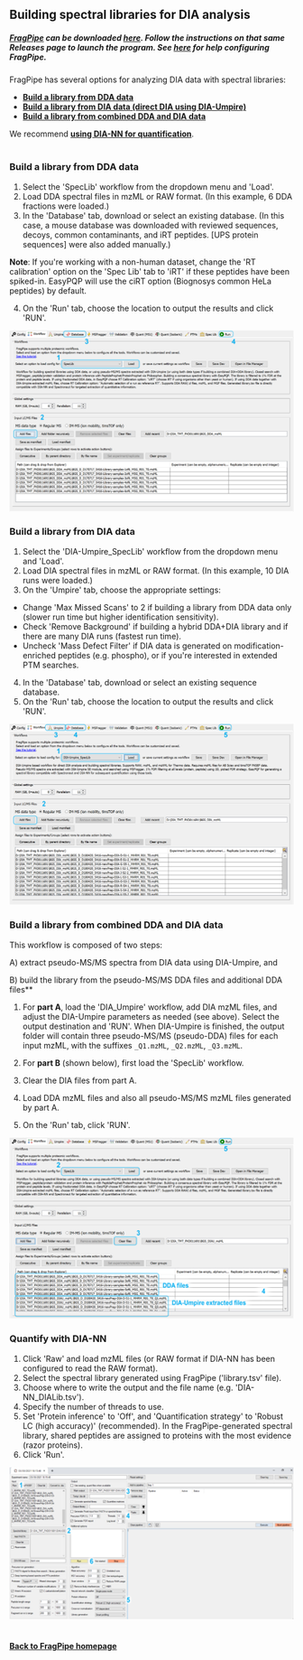 ## Building spectral libraries for DIA analysis

##### [FragPipe](https://fragpipe.nesvilab.org) can be downloaded [here](https://github.com/Nesvilab/FragPipe/releases). Follow the instructions on that same Releases page to launch the program. See [here](https://msfragger.nesvilab.org/tutorial_fragpipe.html#configure-fragpipe) for help configuring FragPipe.

FragPipe has several options for analyzing DIA data with spectral libraries:

* **[Build a library from DDA data](https://msfragger.nesvilab.org/tutorial_DIA.html#build-a-library-from-dda-data)**
* **[Build a library from DIA data (direct DIA using DIA-Umpire)](https://msfragger.nesvilab.org/tutorial_DIA.html#build-a-library-from-dia-data)**
* **[Build a library from combined DDA and DIA data](https://msfragger.nesvilab.org/tutorial_DIA.html#build-a-library-from-combined-dda-and-dia-data)**

We recommend **[using DIA-NN for quantification](https://msfragger.nesvilab.org/tutorial_DIA.html#quantify-with-dia-nn)**.
<br>
<br>

### Build a library from DDA data
1. Select the 'SpecLib' workflow from the dropdown menu and 'Load'.
2. Load DDA spectral files in mzML or RAW format. (In this example, 6 DDA fractions were loaded.)
3. In the 'Database' tab, download or select an existing database. (In this case, a mouse database was downloaded with reviewed sequences, decoys, common contaminants, and iRT peptides. [UPS protein sequences] were also added manually.)

**Note**: If you're working with a non-human dataset, change the 'RT calibration' option on the 'Spec Lib' tab to 'iRT' if these peptides have been spiked-in. EasyPQP will use the ciRT option (Biognosys common HeLa peptides) by default.

4. On the 'Run' tab, choose the location to output the results and click 'RUN'.

![](https://raw.githubusercontent.com/Nesvilab/MSFragger/master/images/DIA-tutorial_DDALibOnly.png)
<br>


### Build a library from DIA data
1. Select the 'DIA-Umpire_SpecLib' workflow from the dropdown menu and 'Load'.
2. Load DIA spectral files in mzML or RAW format. (In this example, 10 DIA runs were loaded.)
3. On the 'Umpire' tab, choose the appropriate settings:
 - Change 'Max Missed Scans' to 2 if building a library from DDA data only (slower run time but higher identification sensitivity).
 - Check 'Remove Background' if building a hybrid DDA+DIA library and if there are many DIA runs (fastest run time).
 - Uncheck 'Mass Defect Filter' if DIA data is generated on modification-enriched peptides (e.g. phospho), or if you're interested in extended PTM searches.
4. In the 'Database' tab, download or select an existing sequence database.
5. On the 'Run' tab, choose the location to output the results and click 'RUN'.

![](https://raw.githubusercontent.com/Nesvilab/MSFragger/master/images/DIA-tutorial_DIAUmpireLib.png)
<br>


### Build a library from combined DDA and DIA data
This workflow is composed of two steps:

A) extract pseudo-MS/MS spectra from DIA data using DIA-Umpire, and

B) build the library from the pseudo-MS/MS DDA files and additional DDA files**


1. For **part A**, load the 'DIA_Umpire' workflow, add DIA mzML files, and adjust the DIA-Umpire parameters as needed (see above). Select the output destination and 'RUN'. When DIA-Umpire is finished, the output folder will contain three pseudo-MS/MS (pseudo-DDA) files for each input mzML, with the suffixes `_Q1.mzML`, `_Q2.mzML`, `_Q3.mzML`.
 
2. For **part B** (shown below), first load the 'SpecLib' workflow.
3. Clear the DIA files from part A.
4. Load DDA mzML files and also all pseudo-MS/MS mzML files generated by part A.
5. On the 'Run' tab, click 'RUN'.

![](https://raw.githubusercontent.com/Nesvilab/MSFragger/master/images/DIA-tutorial_CombinedLib.png)
<br>

### Quantify with DIA-NN
1. Click 'Raw' and load mzML files (or RAW format if DIA-NN has been configured to read the RAW format).
2. Select the spectral library generated using FragPipe ('library.tsv' file).
3. Choose where to write the output and the file name (e.g. 'DIA-NN_DIALib.tsv').
4. Specify the number of threads to use.
5. Set 'Protein inference' to 'Off', and 'Quantification strategy' to 'Robust LC (high accuracy)' (recommended). In the FragPipe-generated spectral library, shared peptides are assigned to proteins with the most evidence (razor proteins).
6. Click 'Run'.

![](https://raw.githubusercontent.com/Nesvilab/MSFragger/master/images/DIA-tutorial_DIANN.png)
<br>
<br>
#### [Back to FragPipe homepage](https://fragpipe.nesvilab.org/)












